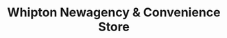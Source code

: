 ---
title: "Whipton Newagency & Convenience Store"
url: /exeter/whipton-newagency-and-convenience-store/
shop: convenience
---